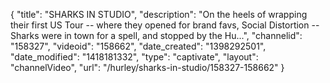 {
    "title": "SHARKS IN STUDIO",
    "description": "On the heels of wrapping their first US Tour -- where they opened for brand favs, Social Distortion -- Sharks were in town for a spell, and stopped by the Hu...",
    "channelid": "158327",
    "videoid": "158662",
    "date_created": "1398292501",
    "date_modified": "1418181332",
    "type": "captivate",
    "layout": "channelVideo",
    "url": "\/hurley\/sharks-in-studio\/158327-158662"
}
